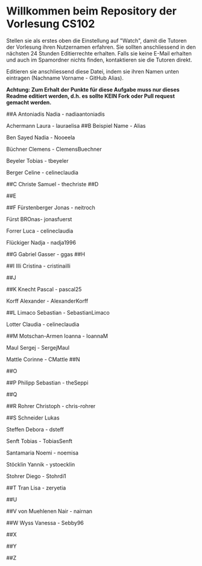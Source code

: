 # Willkommen beim Repository der Vorlesung CS102

Stellen sie als erstes oben die Einstellung auf "Watch", damit die Tutoren der Vorlesung ihren Nutzernamen erfahren. Sie sollten anschliessend in den nächsten 24 Stunden Editierrechte erhalten. Falls sie keine E-Mail erhalten und auch im Spamordner nichts finden, kontaktieren sie die Tutoren direkt.

Editieren sie anschliessend diese Datei, indem sie ihren Namen unten eintragen (Nachname Vorname - GitHub Alias).

**Achtung: Zum Erhalt der Punkte für diese Aufgabe muss nur dieses Readme editiert werden, d.h. es sollte KEIN Fork oder Pull request gemacht werden.**

##A
Antoniadis Nadia - nadiaantoniadis

Achermann Laura - lauraelisa
##B
Beispiel Name - Alias

Ben Sayed Nadia - Nooeela

Büchner Clemens - ClemensBuechner

Beyeler Tobias - tbeyeler

Berger Celine - celineclaudia

##C
Christe Samuel - thechriste
##D

##E

##F
Fürstenberger Jonas - neitroch

Fürst BROnas- jonasfuerst

Forrer Luca - celineclaudia

Flückiger Nadja - nadja1996

##G 
Gabriel Gasser - ggas
##H

##I
Illi Cristina - cristinailli

##J

##K
Knecht Pascal - pascal25

Korff Alexander - AlexanderKorff

##L
Limaco Sebastian - SebastianLimaco

Lotter Claudia - celineclaudia

##M
Motschan-Armen Ioanna - IoannaM

Maul Sergej - SergejMaul

Mattle Corinne - CMattle
##N

##O

##P
Philipp Sebastian - theSeppi

##Q

##R
Rohrer Christoph - chris-rohrer

##S
Schneider Lukas

Steffen Debora - dsteff

Senft Tobias - TobiasSenft

Santamaria Noemi - noemisa

Stöcklin Yannik - ystoecklin

Stohrer Diego - Stohrdi1

##T
Tran Lisa - zeryetia

##U

##V
von Muehlenen Nair - nairnan

##W
Wyss Vanessa - Sebby96

##X

##Y

##Z
